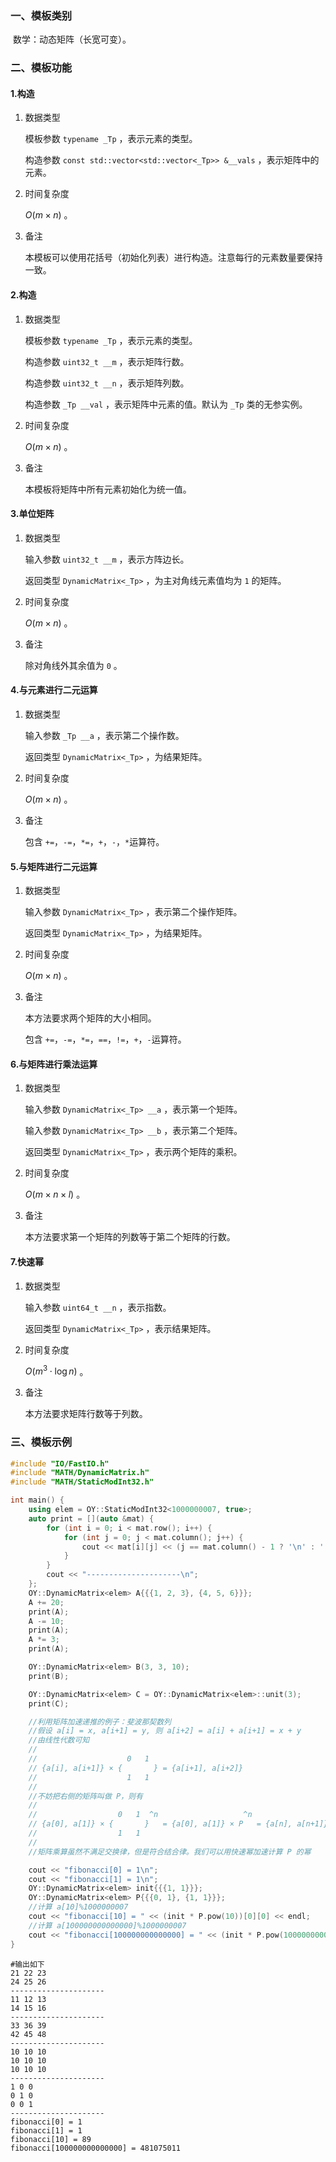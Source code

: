### 一、模板类别

​	数学：动态矩阵（长宽可变）。

### 二、模板功能

#### 1.构造

1. 数据类型

   模板参数 `typename _Tp` ，表示元素的类型。

   构造参数 `const std::vector<std::vector<_Tp>> &__vals` ，表示矩阵中的元素。

2. 时间复杂度

   $O(m\times n)$ 。

3. 备注

   本模板可以使用花括号（初始化列表）进行构造。注意每行的元素数量要保持一致。

#### 2.构造

1. 数据类型

   模板参数 `typename _Tp` ，表示元素的类型。

   构造参数 `uint32_t __m` ，表示矩阵行数。

   构造参数 `uint32_t __n` ，表示矩阵列数。

   构造参数 `_Tp __val` ，表示矩阵中元素的值。默认为 `_Tp` 类的无参实例。

2. 时间复杂度

   $O(m\times n)$ 。

3. 备注

   本模板将矩阵中所有元素初始化为统一值。

#### 3.单位矩阵

1. 数据类型

   输入参数 `uint32_t __m` ，表示方阵边长。

   返回类型 `DynamicMatrix<_Tp>` ，为主对角线元素值均为 `1` 的矩阵。

2. 时间复杂度

   $O(m\times n)$ 。

3. 备注

   除对角线外其余值为 `0` 。

#### 4.与元素进行二元运算

1. 数据类型

   输入参数 `_Tp __a` ，表示第二个操作数。

   返回类型 `DynamicMatrix<_Tp>` ，为结果矩阵。

2. 时间复杂度

   $O(m\times n)$ 。

3. 备注

   包含 `+=`，`-=`，`*=`，`+`，`-`，`*`运算符。


#### 5.与矩阵进行二元运算

1. 数据类型

   输入参数 `DynamicMatrix<_Tp>` ，表示第二个操作矩阵。

   返回类型 `DynamicMatrix<_Tp>` ，为结果矩阵。

2. 时间复杂度

   $O(m\times n)$ 。

3. 备注

   本方法要求两个矩阵的大小相同。

   包含 `+=`，`-=`，`*=`，`==`，`!=`，`+`，`-`运算符。

#### 6.与矩阵进行乘法运算

1. 数据类型

   输入参数 `DynamicMatrix<_Tp> __a` ，表示第一个矩阵。

   输入参数 `DynamicMatrix<_Tp> __b` ，表示第二个矩阵。

   返回类型 `DynamicMatrix<_Tp>` ，表示两个矩阵的乘积。

2. 时间复杂度

   $O(m\times n\times l)$ 。

3. 备注

   本方法要求第一个矩阵的列数等于第二个矩阵的行数。

#### 7.快速幂

1. 数据类型

   输入参数 `uint64_t __n` ，表示指数。

   返回类型 `DynamicMatrix<_Tp>` ，表示结果矩阵。

2. 时间复杂度

   $O(m^3 \cdot \log n)$ 。

3. 备注

   本方法要求矩阵行数等于列数。

### 三、模板示例

```c++
#include "IO/FastIO.h"
#include "MATH/DynamicMatrix.h"
#include "MATH/StaticModInt32.h"

int main() {
    using elem = OY::StaticModInt32<1000000007, true>;
    auto print = [](auto &mat) {
        for (int i = 0; i < mat.row(); i++) {
            for (int j = 0; j < mat.column(); j++) {
                cout << mat[i][j] << (j == mat.column() - 1 ? '\n' : ' ');
            }
        }
        cout << "---------------------\n";
    };
    OY::DynamicMatrix<elem> A{{{1, 2, 3}, {4, 5, 6}}};
    A += 20;
    print(A);
    A -= 10;
    print(A);
    A *= 3;
    print(A);

    OY::DynamicMatrix<elem> B(3, 3, 10);
    print(B);

    OY::DynamicMatrix<elem> C = OY::DynamicMatrix<elem>::unit(3);
    print(C);

    //利用矩阵加速递推的例子：斐波那契数列
    //假设 a[i] = x, a[i+1] = y, 则 a[i+2] = a[i] + a[i+1] = x + y
    //由线性代数可知
    //
    //                    0   1
    // {a[i], a[i+1]} × {       } = {a[i+1], a[i+2]}
    //                    1   1
    //
    //不妨把右侧的矩阵叫做 P，则有
    //
    //                  0   1  ^n                   ^n
    // {a[0], a[1]} × {       }   = {a[0], a[1]} × P   = {a[n], a[n+1]}
    //                  1   1
    //
    //矩阵乘算虽然不满足交换律，但是符合结合律。我们可以用快速幂加速计算 P 的幂

    cout << "fibonacci[0] = 1\n";
    cout << "fibonacci[1] = 1\n";
    OY::DynamicMatrix<elem> init{{{1, 1}}};
    OY::DynamicMatrix<elem> P{{{0, 1}, {1, 1}}};
    //计算 a[10]%1000000007
    cout << "fibonacci[10] = " << (init * P.pow(10))[0][0] << endl;
    //计算 a[100000000000000]%1000000007
    cout << "fibonacci[100000000000000] = " << (init * P.pow(100000000000000))[0][0] << endl;
}
```

```
#输出如下
21 22 23
24 25 26
---------------------
11 12 13
14 15 16
---------------------
33 36 39
42 45 48
---------------------
10 10 10
10 10 10
10 10 10
---------------------
1 0 0
0 1 0
0 0 1
---------------------
fibonacci[0] = 1
fibonacci[1] = 1
fibonacci[10] = 89
fibonacci[100000000000000] = 481075011

```

